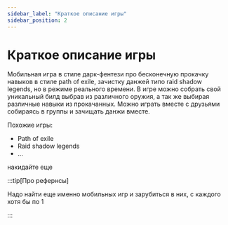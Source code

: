 ```yaml
---
sidebar_label: "Краткое описание игры"
sidebar_position: 2
---
```


# Краткое описание игры

Мобильная игра в стиле дарк-фентези про бесконечную прокачку навыков в стиле path of exile, 
зачистку данжей типо raid shadow legends, но в режиме реального времени. В игре можно собрать свой
уникальный билд выбрав из различного оружия, а так же выбирая различные навыки из прокачанных. 
Можно играть вместе с друзьями собираясь в группы и зачищать данжи вместе. 

Похожие игры:

- Path of exile
- Raid shadow legends
- ...

накидайте еще

:::tip[Про рефернсы]

Надо найти еще именно мобильных игр и зарубиться в них, с каждого хотя бы по 1

:::